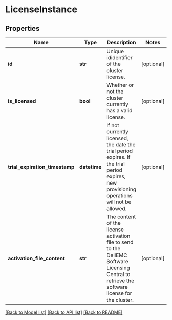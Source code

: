 # LicenseInstance

## Properties
Name | Type | Description | Notes
------------ | ------------- | ------------- | -------------
**id** | **str** | Unique ididentifier of the cluster license. | [optional] 
**is_licensed** | **bool** | Whether or not the cluster currently has a valid license. | [optional] 
**trial_expiration_timestamp** | **datetime** | If not currently licensed, the date the trial period expires. If the trial period expires, new provisioning operations will not be allowed. | [optional] 
**activation_file_content** | **str** | The content of the license activation file to send to the DellEMC Software Licensing Central to retrieve the software license for the cluster. | [optional] 

[[Back to Model list]](../README.md#documentation-for-models) [[Back to API list]](../README.md#documentation-for-api-endpoints) [[Back to README]](../README.md)


